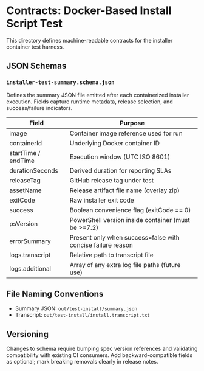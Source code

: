 # Contracts: Docker-Based Install Script Test

This directory defines machine-readable contracts for the installer container test harness.

## JSON Schemas

### `installer-test-summary.schema.json`
Defines the summary JSON file emitted after each containerized installer execution. Fields capture runtime metadata, release selection, and success/failure indicators.

| Field | Purpose |
|-------|---------|
| image | Container image reference used for run |
| containerId | Underlying Docker container ID |
| startTime / endTime | Execution window (UTC ISO 8601) |
| durationSeconds | Derived duration for reporting SLAs |
| releaseTag | GitHub release tag under test |
| assetName | Release artifact file name (overlay zip) |
| exitCode | Raw installer exit code |
| success | Boolean convenience flag (exitCode == 0) |
| psVersion | PowerShell version inside container (must be >=7.2) |
| errorSummary | Present only when success=false with concise failure reason |
| logs.transcript | Relative path to transcript file |
| logs.additional | Array of any extra log file paths (future use) |

## File Naming Conventions
- Summary JSON: `out/test-install/summary.json`
- Transcript: `out/test-install/install.transcript.txt`

## Versioning
Changes to schema require bumping spec version references and validating compatibility with existing CI consumers. Add backward-compatible fields as optional; mark breaking removals clearly in release notes.
